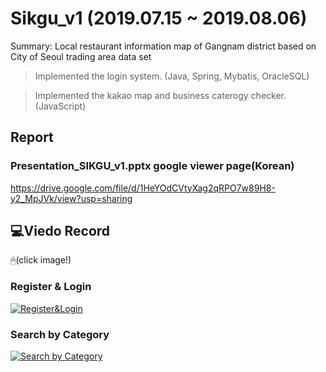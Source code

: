 # Sikgu_v1 (2019.07.15 ~ 2019.08.06)
Summary: Local restaurant information map of Gangnam district based on City of Seoul trading area data set

> Implemented the login system. (Java, Spring, Mybatis, OracleSQL)

> Implemented the kakao map and business caterogy checker. (JavaScript)

## Report
### Presentation_SIKGU_v1.pptx google viewer page(Korean)
https://drive.google.com/file/d/1HeYOdCVtyXag2qRPO7w89H8-y2_MpJVk/view?usp=sharing

## 💻Viedo Record
🖱(click image!)
### Register & Login
[![Register&Login](https://i.ytimg.com/vi_webp/UACtypGv1xs/maxresdefault.webp)](https://youtu.be/UACtypGv1xs) 
### Search by Category
[![Search by Category](https://i.ytimg.com/vi_webp/SL_udH2MVpY/sddefault.webp)](https://youtu.be/SL_udH2MVpY)
